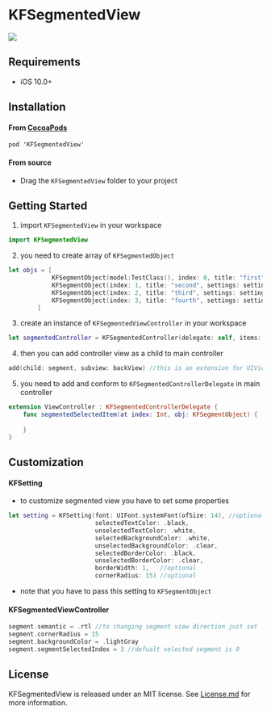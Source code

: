 # KFSegmentedView

<a href="https://imggmi.com" target="_blank"><img src="https://cdn1.imggmi.com/uploads/2019/9/11/b5bc5f16fb740393f4610e699d416209-full.png" border="0"/></a>

## Requirements

* iOS 10.0+

## Installation

#### From [CocoaPods](http://www.cocoapods.org)

`pod 'KFSegmentedView'`

#### From source

* Drag the `KFSegmentedView` folder to your project

## Getting Started

1. import `KFSegmentedView` in your workspace

````swift
import KFSegmentedView
````

2. you need to create array of `KFSegmentedObject`

````swift
let objs = [
            KFSegmentObject(model:TestClass(), index: 0, title: "first", settings: setting),
            KFSegmentObject(index: 1, title: "second", settings: setting),
            KFSegmentObject(index: 2, title: "third", settings: setting),
            KFSegmentObject(index: 3, title: "fourth", settings: setting)
        ]
````

3. create an instance of `KFSegmentedViewController` in your workspace

````swift
let segmentedController = KFSegmentedController(delegate: self, items: objs)
````

4. then you can add controller view as a child to main controller

````swift
add(child: segment, subview: backView) //this is an extension for UIViewController
````

5. you need to add and conform to `KFSegmentedControllerDelegate` in main controller 

```swift
extension ViewController : KFSegmentedControllerDelegate {
    func segmentedSelectedItem(at index: Int, obj: KFSegmentObject) {
        
    }
}
````
## Customization

#### KFSetting

- to customize segmented view you have to set some properties

````swift
let setting = KFSetting(font: UIFont.systemFont(ofSize: 14), //optional
                        selectedTextColor: .black,
                        unselectedTextColor: .white,
                        selectedBackgroundColor: .white,
                        unselectedBackgroundColor: .clear,
                        selectedBorderColor: .black,
                        unselectedBorderColor: .clear,
                        borderWidth: 1,   //optional
                        cornerRadius: 15) //optional
````                               

* note that you have to pass this setting to `KFSegmentObject`

#### KFSegmentedViewController

````swift
segment.semantic = .rtl //to changing segment view direction just set .rtl or .ltr
segment.cornerRadius = 15
segment.backgroundColor = .lightGray
segment.segmentSelectedIndex = 3 //defualt selected segment is 0
````

## License

KFSegmentedView is released under an MIT license. See [License.md]('https://github.com/hoootan/KFSegmentedView/blob/master/LICENSE') for more information.

